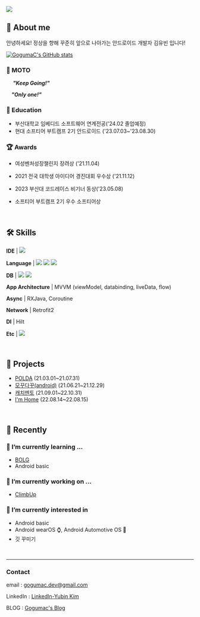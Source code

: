 <img src="https://capsule-render.vercel.app/api?type=rect&height=200&text=gogumaC%20Github&fontAlign=50&theme=outrun&fontColor=000000" />


## 🐳 About me

안녕하세요! 정상을 향해 꾸준히 앞으로 나아가는 안드로이드 개발자 김유빈 입니다!

[![GogumaC's GitHub stats](https://github-readme-stats.vercel.app/api?username=gogumaC)](https://github.com/anuraghazra/github-readme-stats)

### 📌 MOTO 

&emsp; ***"Keep Going!"***

&emsp;***"Only one!"***

### 🏫 Education 
- 부산대학교 임베디드 소프트웨어 연계전공('24.02 졸업예정)
- 현대 소프티어 부트캠프 2기 안드로이드 ('23.07.03~'23.08.30)

### 🏆 Awards 
- 여성벤처성장챌린지 장려상 ('21.11.04)

- 2021 전국 대학생 아이디어 경진대회 우수상 ('21.11.12)

- 2023 부산대 코드레이스 비기너 동상('23.05.08)
  
- 소프티어 부트캠프 2기 우수 소프티어상

<br>

## 🛠️ Skills
**IDE** | <img src="https://img.shields.io/badge/AndroidStudio-3DDC84?style=flat-square&logo=Android%20Studio&logoColor=white&style=social"/>

**Language** | <img src="https://img.shields.io/badge/Kotlin-7F52FF?style=flat-square&logo=Kotlin&logoColor=white&style=social"/>
<img src="https://img.shields.io/badge/Java-007396?style=flat-square&logo=Java&logoColor=white&style=social"/>
<img src="https://img.shields.io/badge/C++-00599C?style=flat-square&logo=cplusplus&logoColor=white&style=social"/>

**DB** | <img src="https://img.shields.io/badge/SQLite-003B57?style=flat-square&logo=SQLite&logoColor=white&style=social"/>
<img src="https://img.shields.io/badge/Room-3DDC84?style=flat-square&logo=Room&logoColor=white&style=social"/>

**App Architecture** | MVVM (viewModel, databinding, liveData, flow)

**Async** |  RXJava, Coroutine

**Network** | Retrofit2

**DI** | Hilt

**Etc** | <img src="https://img.shields.io/badge/Firebase-FFCA28?style=flat-square&logo=Firebase&logoColor=white&style=social"/>



<br>

## 🚀 Projects

- [POLDA](https://github.com/gogumaC/POLDA-android) (21.03.01~21.07.31)
- [모꾸다꾸(android)](https://www.notion.so/ver-1-0-0-ver-1-12-1-1898e8cab0264b189782c9eb114cc943) (21.06.21~21.12.29)
- [캐치멘토](https://github.com/gogumaC/apptive_2021_catch_mento) (21.09.01~22.10.31)
- [I'm Home](https://github.com/gogumaC/ImHome) (22.08.14~22.08.15)
  


<br>

## 🏃 Recently

### 🌱 I’m currently learning ...
- [BOLG](https://gogumac.github.io/)
- Android basic

### 🔭 I’m currently working on ...
- [ClimbUp](https://github.com/gogumaC/ClimbUp)
  
### 👀 I’m currently interested in

- Android basic
- Android wearOS ⌚,  Android Automotive OS 🚗
- 깃 꾸미기


<br>

---

### Contact 

email : gogumac.dev@gmail.com

LinkedIn : [LinkedIn-Yubin Kim](https://www.linkedin.com/in/yubin-kim-067300208/)

BLOG : [Gogumac's Blog](https://gogumac.github.io/)





<!--Here are some ideas to get you started:

- 🔭 I’m currently working on ...
- 🌱 I’m currently learning ...
- 👯 I’m looking to collaborate on ...
- 🤔 I’m looking for help with ...
- 💬 Ask me about ...
- 📫 How to reach me: ...
- 😄 Pronouns: ...
- ⚡ Fun fact: ...
-->
